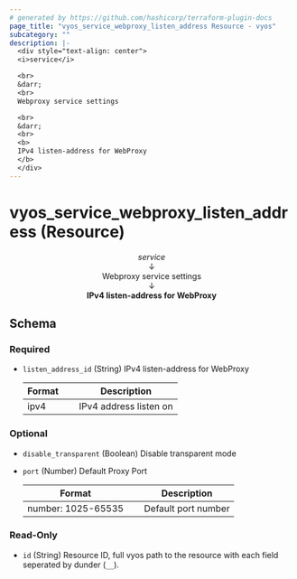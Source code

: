 ```yaml
---
# generated by https://github.com/hashicorp/terraform-plugin-docs
page_title: "vyos_service_webproxy_listen_address Resource - vyos"
subcategory: ""
description: |-
  <div style="text-align: center">
  <i>service</i>

  <br>
  &darr;
  <br>
  Webproxy service settings

  <br>
  &darr;
  <br>
  <b>
  IPv4 listen-address for WebProxy
  </b>
  </div>
---
```


# vyos_service_webproxy_listen_address (Resource)

<div style="text-align: center">
<i>service</i>

<br>
&darr;
<br>
Webproxy service settings

<br>
&darr;
<br>
<b>
IPv4 listen-address for WebProxy
</b>
</div>



<!-- schema generated by tfplugindocs -->
## Schema

### Required

- `listen_address_id` (String) IPv4 listen-address for WebProxy

    |  Format &emsp; | Description  |
    |----------|---------------|
    |  ipv4  &emsp; |  IPv4 address listen on  |

### Optional

- `disable_transparent` (Boolean) Disable transparent mode
- `port` (Number) Default Proxy Port

    |  Format &emsp; | Description  |
    |----------|---------------|
    |  number: 1025-65535  &emsp; |  Default port number  |

### Read-Only

- `id` (String) Resource ID, full vyos path to the resource with each field seperated by dunder (`__`).
